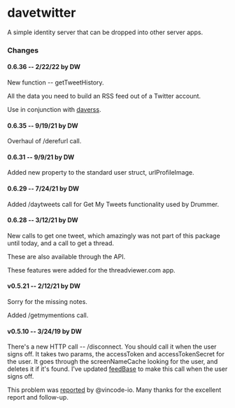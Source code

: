 # davetwitter

A simple identity server that can be dropped into other server apps. 

### Changes

#### 0.6.36 -- 2/22/22 by DW

New function -- getTweetHistory. 

All the data you need to build an RSS feed out of a Twitter account. 

Use in conjunction with <a href="https://www.npmjs.com/package/daverss">daverss</a>. 

#### 0.6.35 -- 9/19/21 by DW

Overhaul of /derefurl call.

#### 0.6.31 -- 9/9/21 by DW

Added new property to the standard user struct, urlProfileImage. 

#### 0.6.29 -- 7/24/21 by DW

Added /daytweets call for Get My Tweets functionality used by Drummer. 

#### 0.6.28 -- 3/12/21 by DW

New calls to get one tweet, which amazingly was not part of this package until today, and a call to get a thread.

These are also available through the API. 

These features were added for the threadviewer.com app.

#### v0.5.21 -- 2/12/21 by DW

Sorry for the missing notes.

Added /getmymentions call.

#### v0.5.10 -- 3/24/19 by DW

There's a new HTTP call -- /disconnect. You should call it when the user signs off. It takes two params, the accessToken and accessTokenSecret for the user. It goes through the screenNameCache looking for the user, and deletes it if it's found. I've updated <a href="http://feedbase.io/">feedBase</a> to make this call when the user signs off. 

This problem was <a href="https://github.com/scripting/feedBase/issues/40">reported</a> by @vincode-io. Many thanks for the excellent report and follow-up.

